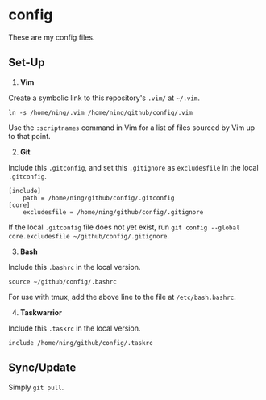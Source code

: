 config
======

These are my config files. 

Set-Up
------
1. **Vim**

Create a symbolic link to this repository's `.vim/` at `~/.vim`.

```
ln -s /home/ning/.vim /home/ning/github/config/.vim
```

Use the `:scriptnames` command in Vim for a list of files sourced by Vim up to that point.

2. **Git**

Include this `.gitconfig`, and set this `.gitignore` as `excludesfile` in the local `.gitconfig`.

```
[include]
    path = /home/ning/github/config/.gitconfig
[core]
	excludesfile = /home/ning/github/config/.gitignore
```

If the local `.gitconfig` file does not yet exist, run `git config --global core.excludesfile ~/github/config/.gitignore`.

3. **Bash**

Include this `.bashrc` in the local version.

```
source ~/github/config/.bashrc
```

For use with tmux, add the above line to the file at `/etc/bash.bashrc`.

4. **Taskwarrior**

Include this `.taskrc` in the local version.

```
include /home/ning/github/config/.taskrc
```

Sync/Update
-----------
Simply `git pull`.
